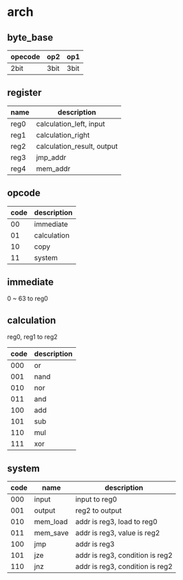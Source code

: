 # arch

## byte_base

|opecode|op2|op1|
|---|---|---|
|2bit|3bit|3bit|

## register

|name|description|
|---|---|
|reg0|calculation_left, input|
|reg1|calculation_right|
|reg2|calculation_result, output|
|reg3|jmp_addr|
|reg4|mem_addr|

## opcode

|code|description|
|---|---|
|00|immediate|
|01|calculation|
|10|copy|
|11|system|

## immediate
0 ~ 63 to reg0

## calculation
reg0, reg1 to reg2

|code|description|
|---|---|
|000|or|
|001|nand|
|010|nor|
|011|and|
|100|add|
|101|sub|
|110|mul|
|111|xor|

## system

|code|name|description|
|---|---|---|
|000|input|input to reg0|
|001|output|reg2 to output|
|010|mem_load|addr is reg3, load to reg0|
|011|mem_save|addr is reg3, value is reg2|
|100|jmp|addr is reg3|
|101|jze|addr is reg3, condition is reg2|
|110|jnz|addr is reg3, condition is reg2|